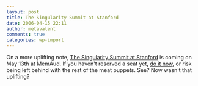 ```yaml
---
layout: post
title: The Singularity Summit at Stanford
date: 2006-04-15 22:11
author: metavalent
comments: true
categories: wp-import
---
```

On a more uplifting note, <a href="https://sss.stanford.edu/">The Singularity Summit at Stanford</a> is coming on May 13th at MemAud.  If you haven't reserved a seat yet, <a href="https://sss.stanford.edu/rsvptoday/">do it now</a>, or risk being left behind with the rest of the meat puppets.  See?  Now wasn't that uplifting?
